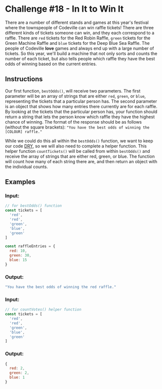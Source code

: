 # Challenge #18 - In It to Win It
There are a number of different stands and games at this year's festival where the townspeople of Codeville can win raffle tickets! There are three different kinds of tickets someone can win, and they each correspond to a raffle. There are `red` tickets for the Red Robin Raffle, `green` tickets for the Green Machine Raffle and `blue` tickets for the Deep Blue Sea Raffle. The people of Codeville **love** games and always end up with a large number of tickets. So this year, we'll build a machine that not only sorts and counts the number of each ticket, but also tells people which raffle they have the best odds of winning based on the current entries.

## Instructions
Our first function, `bestOdds()`, will receive two parameters. The first parameter will be an array of strings that are either `red`, `green`, or `blue`, representing the tickets that a particular person has. The second parameter is an object that shows how many entries there currently are for each raffle. By looking at the tickets that the particular person has, your function should return a string that lets the person know which raffle they have the highest chance of winning. The format of the response should be as follows (without the square brackets): `"You have the best odds of winning the [COLOUR] raffle."`

While we could do this all within the `bestOdds()` function, we want to keep our code [DRY](https://en.wikipedia.org/wiki/Don%27t_repeat_yourself), so we will also need to complete a helper function. This helper function `countTickets()` will be called from within `bestOdds()` and receive the array of strings that are either red, green, or blue. The function will count how many of each string there are, and then return an object with the individual counts.

## Examples
### Input:
```js
// for bestOdds() function
const tickets = [
  'red',
  'red',
  'green',
  'blue',
  'green'
]

const raffleEntries = {
  red: 10,
  green: 30,
  blue: 15
}
```

### Output:
```js
"You have the best odds of winning the red raffle."
```

### Input:
```js
// for countVotes() helper function
const tickets = [
  'red',
  'red',
  'green',
  'blue',
  'green'
]
```

### Output:
```js
{
  red: 2,
  green: 2,
  blue: 1
}
```
